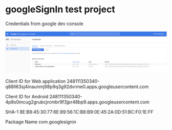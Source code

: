 # googleSignIn test project

Credentials from google dev console

![alt tag](https://github.com/ddzyndra/googleSignIn/blob/master/google_console_credentails.png)


Client ID for Web application
248111350340-q88ll63sj4inaunmj98p9q3g92dvrme0.apps.googleusercontent.com

Client ID for Android
248111350340-4p8s0mcug2grubcjrcmbr9f3jpr48bp9.apps.googleusercontent.com

SHA-1
8E:B8:45:30:77:6E:89:56:1C:B8:B9:0E:45:2A:0D:51:BC:F0:1E:FF

Package Name
com.googlesignin